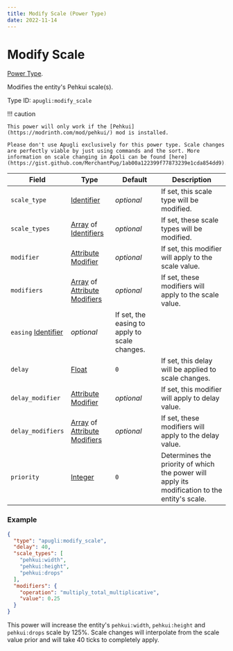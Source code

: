 ```yaml
---
title: Modify Scale (Power Type)
date: 2022-11-14
---
```


# Modify Scale

[Power Type](../power_types.md).

Modifies the entity's Pehkui scale(s).

Type ID: `apugli:modify_scale`

!!! caution

    This power will only work if the [Pehkui](https://modrinth.com/mod/pehkui/) mod is installed.

    Please don't use Apugli exclusively for this power type. Scale changes are perfectly viable by just using commands and the sort. More information on scale changing in Apoli can be found [here](https://gist.github.com/MerchantPug/1ab00a122399f77873239e1cda854dd9).


Field | Type | Default | Description
------|------|---------|------------
`scale_type` | [Identifier](https://origins.readthedocs.io/en/latest/types/data_types/identifier/) | *optional* | If set, this scale type will be modified.
`scale_types` | [Array](https://origins.readthedocs.io/en/latest/types/data_types/array/) of [Identifiers](https://origins.readthedocs.io/en/latest/types/data_types/identifier/) | *optional* | If set, these scale types will be modified.
`modifier` | [Attribute Modifier](https://origins.readthedocs.io/en/latest/types/data_types/attribute_modifier/) | *optional* | If set, this modifier will apply to the scale value.
`modifiers` | [Array](https://origins.readthedocs.io/en/latest/types/data_types/array/) of [Attribute Modifiers](https://origins.readthedocs.io/en/latest/types/data_types/attribute_modifier/) | *optional* | If set, these modifiers will apply to the scale value.
`easing` [Identifier](https://origins.readthedocs.io/en/latest/types/data_types/identifier/) | *optional* | If set, the easing to apply to scale changes.
`delay` | [Float](https://origins.readthedocs.io/en/latest/types/data_types/float/) | `0` | If set, this delay will be applied to scale changes.
`delay_modifier` | [Attribute Modifier](https://origins.readthedocs.io/en/latest/types/data_types/attribute_modifier/) | *optional* | If set, this modifier will apply to delay value.
`delay_modifiers` | [Array](https://origins.readthedocs.io/en/latest/types/data_types/array/) of [Attribute Modifiers](https://origins.readthedocs.io/en/latest/types/data_types/attribute_modifier/) | *optional* | If set, these modifiers will apply to the delay value.
`priority` | [Integer](https://origins.readthedocs.io/en/latest/types/data_types/integer/) | `0` | Determines the priority of which the power will apply its modification to the entity's scale.

### Example
```json
{
  "type": "apugli:modify_scale",
  "delay": 40,
  "scale_types": [
    "pehkui:width",
    "pehkui:height",
    "pehkui:drops"
  ],
  "modifiers": {
    "operation": "multiply_total_multiplicative",
    "value": 0.25
  }
}
```
This power will increase the entity's `pehkui:width`, `pehkui:height` and `pehkui:drops` scale by 125%. Scale changes will interpolate from the scale value prior and will take 40 ticks to completely apply.